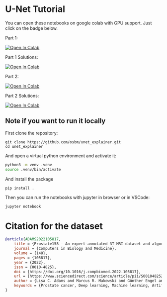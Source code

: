 # U-Net Tutorial

You can open these notebooks on google colab with GPU support. Just click on the badge below.

Part 1:

[![Open In Colab](https://colab.research.google.com/assets/colab-badge.svg)](https://colab.research.google.com/github/osbm/unet_explainer/blob/main/tutorial-part1.ipynb)

Part 1 Solutions:

[![Open In Colab](https://colab.research.google.com/assets/colab-badge.svg)](https://colab.research.google.com/github/osbm/unet_explainer/blob/main/tutorial-part1-solutions.ipynb)

Part 2:

[![Open In Colab](https://colab.research.google.com/assets/colab-badge.svg)](https://colab.research.google.com/github/osbm/unet_explainer/blob/main/tutorial-part2.ipynb)

Part 2 Solutions:

[![Open In Colab](https://colab.research.google.com/assets/colab-badge.svg)](https://colab.research.google.com/github/osbm/unet_explainer/blob/main/tutorial-part2-solutions.ipynb)


## Note if you want to run it locally

First clone the repository:

```
git clone https://github.com/osbm/unet_explainer.git
cd unet_explainer
```

And open a virtual python environment and activate it:

```bash
python3 -m venv .venv
source .venv/bin/activate
```

And install the package

```
pip install .
```

Then you can run the notebooks with jupyter in browser or in VSCode:

```
jupyter notebook
```


# Citation for the dataset
```bibtex
@article{ADAMS2022105817,
    title = {Prostate158 - An expert-annotated 3T MRI dataset and algorithm for prostate cancer detection},
    journal = {Computers in Biology and Medicine},
    volume = {148},
    pages = {105817},
    year = {2022},
    issn = {0010-4825},
    doi = {https://doi.org/10.1016/j.compbiomed.2022.105817},
    url = {https://www.sciencedirect.com/science/article/pii/S0010482522005789},
    author = {Lisa C. Adams and Marcus R. Makowski and Günther Engel and Maximilian Rattunde and Felix Busch and Patrick Asbach and Stefan M. Niehues and Shankeeth Vinayahalingam and Bram {van Ginneken} and Geert Litjens and Keno K. Bressem},
    keywords = {Prostate cancer, Deep learning, Machine learning, Artificial intelligence, Magnetic resonance imaging, Biparametric prostate MRI}
}
```